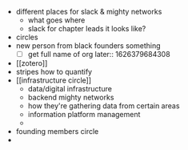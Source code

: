 - different places for slack & mighty networks
	- what goes where
	- slack for chapter leads it looks like?
- circles
- new person from black founders something
	- [ ] get full name of org
	  later:: 1626379684308
- [[zotero]]
- stripes how to quantify
- [[infrastructure circle]]
	- data/digital infrastructure
	- backend mighty networks
	- how they're gathering data from certain areas
	- information platform management
	-
- founding members circle
-